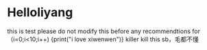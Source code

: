# Helloliyang
this is test
please do not modify this before any recommendtions
for（i=0;i<10;i++)
{print("i love xiwenwen")}
killer kill this sb，毛都不懂
